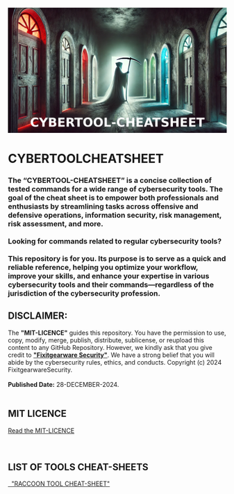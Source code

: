 ![](/CYBERTOOLCHEATSHEET-images/FIXITGEARWARE-SECURITY_CYBERTOOL-CHEATSHEET.png)

# CYBERTOOLCHEATSHEET

<h3>The “CYBERTOOL-CHEATSHEET” is a concise collection of tested commands for a wide range of cybersecurity tools. The goal of the cheat sheet is to empower both professionals and enthusiasts by streamlining tasks across offensive and defensive operations, information security, risk management, risk assessment, and more. <br><br> Looking for commands related to regular cybersecurity tools?  <br><br> This repository is for you. Its purpose is to serve as a quick and reliable reference, helping you optimize your workflow, improve your skills, and enhance your expertise in various cybersecurity tools and their commands—regardless of the jurisdiction of the cybersecurity profession.</h3>


<h2>DISCLAIMER:</h2>
The <strong>"MIT-LICENCE"</strong> guides this repository. You have the permission to use, copy, modify, merge, publish, distribute, sublicense, or reupload this content to any GitHub Repository. However, we kindly ask that you give credit to <strong><a href="https://github.com/fixitgearware">"Fixitgearware Security"</a></strong>. We have a strong belief that you will abide by the cybersecurity rules, ethics, and conducts. 
Copyright (c) 2024 FixitgearwareSecurity.
<br><br>
<strong>Published Date:</strong>&nbsp;28-DECEMBER-2024.
<br>



<br>
<h2>MIT LICENCE</h2>
<a href="https://github.com/fixitgearware/CYBERTOOLCHEATSHEET/blob/main/LICENSE">Read the MIT-LICENCE</a>
<br><br>



<br>
<h2>LIST OF TOOLS CHEAT-SHEETS</h2>
<a href="https://github.com/fixitgearware/CYBERTOOLCHEATSHEET/blob/main/raccoon-Tool.md">&nbsp;&nbsp;"RACCOON TOOL CHEAT-SHEET"</a></ol>
<br><br>

